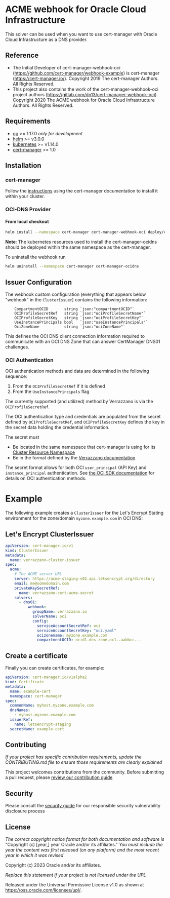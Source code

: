 # ACME webhook for Oracle Cloud Infrastructure

This solver can be used when you want to use cert-manager with Oracle Cloud Infrastructure as a DNS provider.

## Reference
- The Initial Developer of cert-manager-webhook-oci (https://github.com/cert-manager/webhook-example) is cert-manager (https://cert-manager.io/).
  Copyright 2019 The cert-manager Authors. All Rights Reserved.
- This project also contains the work of the
  cert-manager-webhook-oci project authors (https://gitlab.com/dn13/cert-manager-webhook-oci).
  Copyright 2020 The ACME webhook for Oracle Cloud Infrastructure Authors. All Rights Reserved.

## Requirements
-   [go](https://golang.org/) >= 1.17.0 *only for development*
-   [helm](https://helm.sh/) >= v3.0.0
-   [kubernetes](https://kubernetes.io/) >= v1.14.0
-   [cert-manager](https://cert-manager.io/) >= 1.0

## Installation

### cert-manager

Follow the [instructions](https://cert-manager.io/docs/installation/) using the cert-manager documentation to install it within your cluster.

### OCI-DNS Provider

#### From local checkout

```bash
helm install --namespace cert-manager cert-manager-webhook-oci deploy/cert-manager-webhook-oci
```
**Note**: The kubernetes resources used to install the cert-manager-ocidns should be deployed within the same namespace as the cert-manager.

To uninstall the webhook run
```bash
helm uninstall --namespace cert-manager cert-manager-ocidns
```

## Issuer Configuration

The webhook custom configuration (everything that appears below "webhook" in the `ClusterIssuer`) 
contains the following information:

```
	CompartmentOCID       string `json:"compartmentOCID"`
	OCIProfileSecretRef   string `json:"ociProfileSecretName"`
	OCIProfileSecretKey   string `json:"ociProfileSecretKey"`
	UseInstancePrincipals bool   `json:"useInstancePrincipals"`
	OciZoneName           string `json:"ociZoneName"`
```

This defines the OCI DNS client connection information required to communicate with an
OCI DNS Zone that can answer CertManager DNS01 challenges.  

### OCI Authentication

OCI authentication methods and data are determined in the following sequence:

1. From the `OCIProfileSecretRef` if it is defined
2. From the `UseInstancePrincipals` flag

The currently supported (and utilized) method by Verrazzano is via the `OCIProfileSecretRef`.  

The OCI authentication type and credentials are populated from the secret defined by `OCIProfileSecretRef`, and
`OCIProfileSecretKey` defines the key in the secret data holding the credential information.  

The secret must

* Be located in the same namespace that cert-manager is using for its [Cluster Resource Namespace](https://cert-manager.io/docs/configuration/#cluster-resource-namespace)
* Be in the format defined  by the [Verrazzano documentation](https://verrazzano.io/v1.5/docs/customize/dns/)

The secret format allows for both OCI `user_principal` (API Key) and `instance_principal` authentication.  See
[the OCI SDK documentation](https://docs.oracle.com/en-us/iaas/Content/API/Concepts/sdk_authentication_methods.htm) for
details on OCI authentication methods.


# Example

The following example creates a `ClusterIssuer` for the Let's Encrypt Stating environment for the zone/domain 
`myzone.example.com` in OCI DNS:

## Let's Encrypt ClusterIssuer

```yaml
apiVersion: cert-manager.io/v1
kind: ClusterIssuer
metadata:
  name: verrazzano-cluster-issuer
spec:
  acme:
    # The ACME server URL
    server: https://acme-staging-v02.api.letsencrypt.org/directory
    email: me@somedomain.com
    privateKeySecretRef:
      name: verrazzano-cert-acme-secret
    solvers:
      - dns01:
          webhook:
            groupName: verrazzano.io
            solverName: oci
            config:
              serviceAccountSecretRef: oci
              serviceAccountSecretKey: "oci.yaml"
              ocizonename: myzone.example.com
              compartmentOCID: ocid1.dns-zone.oc1..aabbcc...
```

## Create a certificate

Finally you can create certificates, for example:

```yaml
apiVersion: cert-manager.io/v1alpha2
kind: Certificate
metadata:
  name: example-cert
  namespace: cert-manager
spec:
  commonName: myhost.myzone.example.com
  dnsNames:
    - myhost.myzone.example.com
  issuerRef:
    name: letsencrypt-staging
  secretName: example-cert
```

## Contributing

*If your project has specific contribution requirements, update the CONTRIBUTING.md file to ensure those requirements are clearly explained*

This project welcomes contributions from the community. Before submitting a pull request, please [review our contribution guide](./CONTRIBUTING.md)

## Security

Please consult the [security guide](./SECURITY.md) for our responsible security vulnerability disclosure process

## License

*The correct copyright notice format for both documentation and software is*
    "Copyright (c) [year,] year Oracle and/or its affiliates."
*You must include the year the content was first released (on any platform) and the most recent year in which it was revised*

Copyright (c) 2023 Oracle and/or its affiliates.

*Replace this statement if your project is not licensed under the UPL*

Released under the Universal Permissive License v1.0 as shown at
<https://oss.oracle.com/licenses/upl/>.
